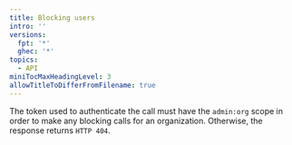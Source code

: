 ```yaml
---
title: Blocking users
intro: ''
versions:
  fpt: '*'
  ghec: '*'
topics:
  - API
miniTocMaxHeadingLevel: 3
allowTitleToDifferFromFilename: true
---
```


The token used to authenticate the call must have the `admin:org` scope in order to make any blocking calls for an organization. Otherwise, the response returns `HTTP 404`.
